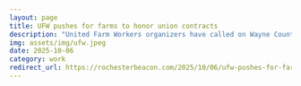 ```yaml
---
layout: page
title: UFW pushes for farms to honor union contracts
description: "United Farm Workers organizers have called on Wayne County’s Wafler Farms to implement a contract imposed in arbitration."
img: assets/img/ufw.jpeg
date: 2025-10-06
category: work
redirect_url: https://rochesterbeacon.com/2025/10/06/ufw-pushes-for-farms-to-honor-union-contracts/
---
```

